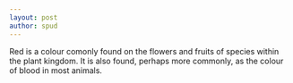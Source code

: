 ```yaml
---
layout: post
author: spud
---
```


Red is a colour comonly found on the flowers and fruits of species within the plant kingdom. It is also found, perhaps more commonly, as the colour of blood in most animals.
